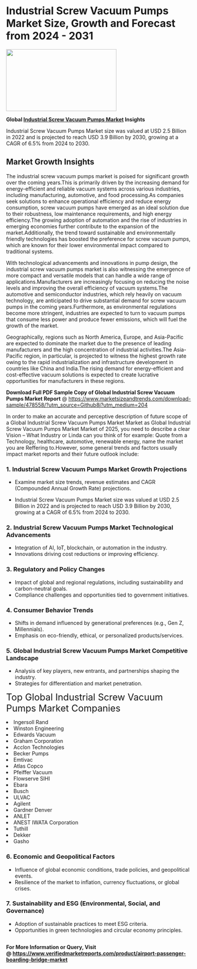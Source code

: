 <H1>Industrial Screw Vacuum Pumps Market Size, Growth and Forecast from 2024 - 2031</H1><img class="aligncenter size-medium wp-image-584254" src="https://thirdeyenews.in/wp-content/uploads/2024/09/Global-Market-Research-300x168.jpeg" alt="" width="300" height="168" /><p><strong>Global&nbsp;<a href="https://www.marketsizeandtrends.com/download-sample/478558/?utm_source=Github8j?utm_medium=204">Industrial Screw Vacuum Pumps Market</a> Insights</strong></p><p>Industrial Screw Vacuum Pumps Market size was valued at USD 2.5 Billion in 2022 and is projected to reach USD 3.9 Billion by 2030, growing at a CAGR of 6.5% from 2024 to 2030.</p><p><h2>Market Growth Insights</h2> <p>The industrial screw vacuum pumps market is poised for significant growth over the coming years.This is primarily driven by the increasing demand for energy-efficient and reliable vacuum systems across various industries, including manufacturing, automotive, and food processing.As companies seek solutions to enhance operational efficiency and reduce energy consumption, screw vacuum pumps have emerged as an ideal solution due to their robustness, low maintenance requirements, and high energy efficiency.The growing adoption of automation and the rise of industries in emerging economies further contribute to the expansion of the market.Additionally, the trend toward sustainable and environmentally friendly technologies has boosted the preference for screw vacuum pumps, which are known for their lower environmental impact compared to traditional systems.</p> <p>With technological advancements and innovations in pump design, the industrial screw vacuum pumps market is also witnessing the emergence of more compact and versatile models that can handle a wide range of applications.Manufacturers are increasingly focusing on reducing the noise levels and improving the overall efficiency of vacuum systems.The automotive and semiconductor industries, which rely heavily on vacuum technology, are anticipated to drive substantial demand for screw vacuum pumps in the coming years.Furthermore, as environmental regulations become more stringent, industries are expected to turn to vacuum pumps that consume less power and produce fewer emissions, which will fuel the growth of the market.</p> <p>Geographically, regions such as North America, Europe, and Asia-Pacific are expected to dominate the market due to the presence of leading manufacturers and the high concentration of industrial activities.The Asia-Pacific region, in particular, is projected to witness the highest growth rate owing to the rapid industrialization and infrastructure development in countries like China and India.The rising demand for energy-efficient and cost-effective vacuum solutions is expected to create lucrative opportunities for manufacturers in these regions.</p> <p><span class=""><strong>Download Full PDF Sample Copy of Global Industrial Screw Vacuum Pumps Market Report</strong> @ <a href="https://www.marketsizeandtrends.com/download-sample/478558/?utm_source=Github8j?utm_medium=204" target="_blank">https://www.marketsizeandtrends.com/download-sample/478558/?utm_source=Github8j?utm_medium=204</a></span></p><p>In order to make an accurate and perceptive description of future scope of a Global&nbsp;Industrial Screw Vacuum Pumps Market Market as Global&nbsp;Industrial Screw Vacuum Pumps Market Market of 2025, you need to describe a clear Vision &ndash; What Industry or Linda can you think of for example: Quote from a Technology, healthcare, automotive, renewable energy, name the market you are Reffering to.However, some general trends and factors usually impact market reports and their future outlook include:</p><h3>1.&nbsp;<strong>Industrial Screw Vacuum Pumps Market Growth Projections</strong></h3><ul><li>Examine market size trends, revenue estimates and CAGR (Compounded Annual Growth Rate) projections.</li><li><p>Industrial Screw Vacuum Pumps Market size was valued at USD 2.5 Billion in 2022 and is projected to reach USD 3.9 Billion by 2030, growing at a CAGR of 6.5% from 2024 to 2030.</p></li></ul><h3>2.&nbsp;<strong>Industrial Screw Vacuum Pumps Market Technological Advancements</strong></h3><ul><li>Integration of AI, IoT, blockchain, or automation in the industry.</li><li>Innovations driving cost reductions or improving efficiency.</li></ul><h3>3.&nbsp;<strong>Regulatory and Policy Changes</strong></h3><ul><li>Impact of global and regional regulations, including sustainability and carbon-neutral goals.</li><li>Compliance challenges and opportunities tied to government initiatives.</li></ul><h3>4.&nbsp;<strong>Consumer Behavior Trends</strong></h3><ul><li>Shifts in demand influenced by generational preferences (e.g., Gen Z, Millennials).</li><li>Emphasis on eco-friendly, ethical, or personalized products/services.</li></ul><h3>5.&nbsp;<strong>Global Industrial Screw Vacuum Pumps Market Competitive Landscape</strong></h3><ul><li>Analysis of key players, new entrants, and partnerships shaping the industry.</li><li>Strategies for differentiation and market penetration.</li></ul><p data-pm-slice="1 1 []"><span style="color: inherit; font-family: inherit; font-size: 25px;">Top Global Industrial Screw Vacuum Pumps Market Companies</span></p><div class="" data-test-id=""><p><li>Ingersoll Rand</li><li> Winston Engineering</li><li> Edwards Vacuum</li><li> Graham Corporation</li><li> Acclon Technologies</li><li> Becker Pumps</li><li> Emtivac</li><li> Atlas Copco</li><li> Pfeiffer Vacuum</li><li> Flowserve SIHI</li><li> Ebara</li><li> Busch</li><li> ULVAC</li><li> Agilent</li><li> Gardner Denver</li><li> ANLET</li><li> ANEST IWATA Corporation</li><li> Tuthill</li><li> Dekker</li><li> Gasho</li></p></div><h3>6.&nbsp;<strong>Economic and Geopolitical Factors</strong></h3><ul><li>Influence of global economic conditions, trade policies, and geopolitical events.</li><li>Resilience of the market to inflation, currency fluctuations, or global crises.</li></ul><h3>7.&nbsp;<strong>Sustainability and ESG (Environmental, Social, and Governance)</strong></h3><ul><li>Adoption of sustainable practices to meet ESG criteria.</li><li>Opportunities in green technologies and circular economy principles.</li></ul><h2><strong style="font-size: 14px;">For More Information or Query, Visit @&nbsp;</strong><a style="background-color: #ffffff; font-size: 14px;" href="https://www.marketsizeandtrends.com/report/industrial-screw-vacuum-pumps-market/" target="_blank">https://www.verifiedmarketreports.com/product/airport-passenger-boarding-bridge-market</a></h2>